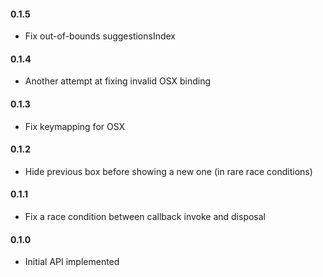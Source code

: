 #### 0.1.5

* Fix out-of-bounds suggestionsIndex

#### 0.1.4

* Another attempt at fixing invalid OSX binding

#### 0.1.3

* Fix keymapping for OSX

#### 0.1.2

* Hide previous box before showing a new one (in rare race conditions)

#### 0.1.1

* Fix a race condition between callback invoke and disposal

#### 0.1.0

* Initial API implemented
